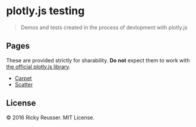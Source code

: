 # plotly.js testing
> Demos and tests created in the process of devlopment with plotly.js

## Pages

These are provided strictly for sharability. **Do not** expect them to work with [the official plotly.js library](https://github.com/plotly/plotly.js).

- [Carpet](http:/rickyreusser.com/demos/plotly/carpet.html)
- [Scatter](http:/rickyreusser.com/demos/plotly/scatter.html)

## License

&copy; 2016 Ricky Reusser. MIT License.
